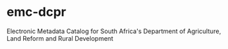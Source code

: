 # emc-dcpr
Electronic Metadata Catalog for South Africa's Department of Agriculture, Land Reform and Rural Development
